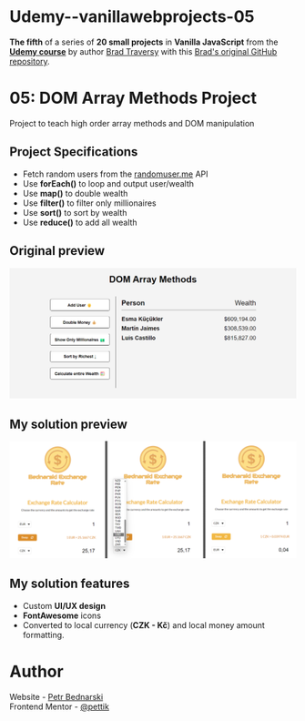 # Udemy--vanillawebprojects-05

**The fifth** of a series of **20 small projects** in **Vanilla JavaScript** from the [**Udemy course**](https://www.udemy.com/course/web-projects-with-vanilla-javascript/) by author [Brad Traversy](https://www.traversymedia.com/) with this [Brad's original GitHub repository](https://github.com/bradtraversy/vanillawebprojects).

# 05: DOM Array Methods Project

Project to teach high order array methods and DOM manipulation

## Project Specifications

- Fetch random users from the [randomuser.me](https://randomuser.me/) API
- Use **forEach()** to loop and output user/wealth
- Use **map()** to double wealth
- Use **filter()** to filter only millionaires
- Use **sort()** to sort by wealth
- Use **reduce()** to add all wealth

## Original preview

<div style="text-align:center;">
    <img src="./img/05_preview.png" alt="Original solution preview">
</div>

## My solution preview

<div style="text-align:center;">
    <img src="./img/my-solution-preview.png" alt="My solution preview">
</div>

## My solution features

- Custom **UI/UX design**
- **FontAwesome** icons
- Converted to local currency (**CZK - Kč**) and local money amount formatting.

# Author

Website - [Petr Bednarski](https://github.com/pettik) <br>
Frontend Mentor - [@pettik](https://www.frontendmentor.io/profile/pettik)

